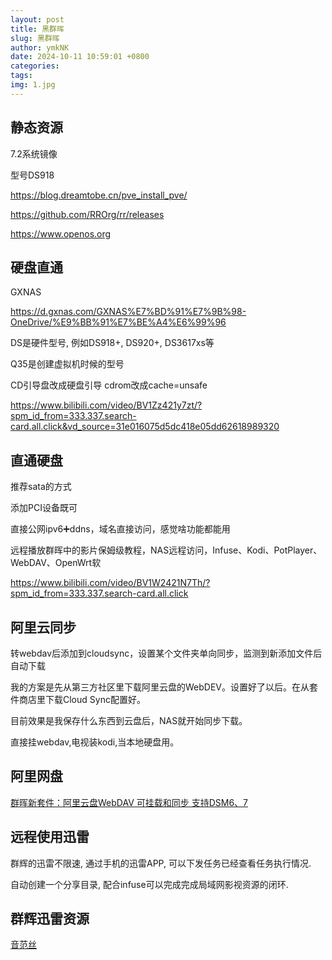 ```yaml
---
layout: post
title: 黑群晖
slug: 黑群晖
author: ymkNK
date: 2024-10-11 10:59:01 +0800
categories: 
tags: 
img: 1.jpg
---
```



## 静态资源

7.2系统镜像

型号DS918

https://blog.dreamtobe.cn/pve_install_pve/


https://github.com/RROrg/rr/releases

https://www.openos.org

## 硬盘直通




GXNAS

https://d.gxnas.com/GXNAS%E7%BD%91%E7%9B%98-OneDrive/%E9%BB%91%E7%BE%A4%E6%99%96

DS是硬件型号, 例如DS918+, DS920+, DS3617xs等


Q35是创建虚拟机时候的型号

CD引导盘改成硬盘引导
cdrom改成cache=unsafe


https://www.bilibili.com/video/BV1Zz421y7zt/?spm_id_from=333.337.search-card.all.click&vd_source=31e016075d5dc418e05dd62618989320

## 直通硬盘

推荐sata的方式

添加PCI设备既可

直接公网ipv6➕ddns，域名直接访问，感觉啥功能都能用


远程播放群晖中的影片保姆级教程，NAS远程访问，Infuse、Kodi、PotPlayer、WebDAV、OpenWrt软

https://www.bilibili.com/video/BV1W2421N7Th/?spm_id_from=333.337.search-card.all.click
 


## 阿里云同步

转webdav后添加到cloudsync，设置某个文件夹单向同步，监测到新添加文件后自动下载

我的方案是先从第三方社区里下载阿里云盘的WebDEV。设置好了以后。在从套件商店里下载Cloud Sync配置好。

目前效果是我保存什么东西到云盘后，NAS就开始同步下载。

直接挂webdav,电视装kodi,当本地硬盘用。



## 阿里网盘

[群晖新套件：阿里云盘WebDAV 可挂载和同步 支持DSM6、7](https://imnks.com/3939.html)


## 远程使用迅雷

群辉的迅雷不限速, 通过手机的迅雷APP, 可以下发任务已经查看任务执行情况. 

自动创建一个分享目录, 配合infuse可以完成完成局域网影视资源的闭环. 

## 群辉迅雷资源

[音范丝](https://www.yinfans.me/)
